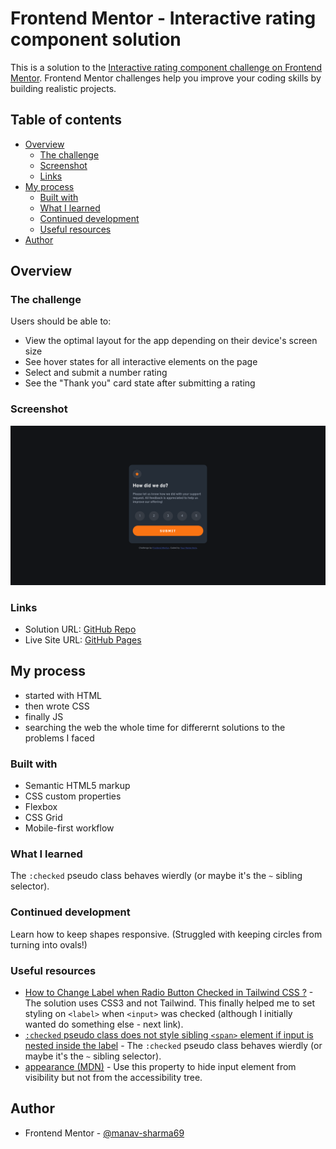 # Frontend Mentor - Interactive rating component solution

This is a solution to the [Interactive rating component challenge on Frontend Mentor](https://www.frontendmentor.io/challenges/interactive-rating-component-koxpeBUmI). Frontend Mentor challenges help you improve your coding skills by building realistic projects. 

## Table of contents

- [Overview](#overview)
  - [The challenge](#the-challenge)
  - [Screenshot](#screenshot)
  - [Links](#links)
- [My process](#my-process)
  - [Built with](#built-with)
  - [What I learned](#what-i-learned)
  - [Continued development](#continued-development)
  - [Useful resources](#useful-resources)
- [Author](#author)

## Overview

### The challenge

Users should be able to:

- View the optimal layout for the app depending on their device's screen size
- See hover states for all interactive elements on the page
- Select and submit a number rating
- See the "Thank you" card state after submitting a rating

### Screenshot

![](./assets/images/screenshot.jpg)

### Links

- Solution URL: [GitHub Repo](https://github.com/manav-sharma69/frontend-mentor-projects/tree/main/interactive-rating-component-main)
- Live Site URL: [GitHub Pages](https://manav-sharma69.github.io/frontend-mentor-projects/interactive-rating-component-main/index.html)

## My process

- started with HTML
- then wrote CSS
- finally JS
- searching the web the whole time for differernt solutions to the problems I faced

### Built with

- Semantic HTML5 markup
- CSS custom properties
- Flexbox
- CSS Grid
- Mobile-first workflow

### What I learned

The `:checked` pseudo class behaves wierdly (or maybe it's the `~` sibling selector).

### Continued development

Learn how to keep shapes responsive. (Struggled with keeping circles from turning into ovals!)

### Useful resources

- [How to Change Label when Radio Button Checked in Tailwind CSS ?](https://www.geeksforgeeks.org/how-to-change-label-when-radio-button-checked-in-tailwind-css/) - The solution uses CSS3 and not Tailwind. This finally helped me to set styling on `<label>` when `<input>` was checked (although I initially wanted do something else - next link).
- [`:checked` pseudo class does not style sibling `<span>` element if input is nested inside the label](https://stackoverflow.com/q/78496841/22045800) - The `:checked` pseudo class behaves wierdly (or maybe it's the `~` sibling selector).
- [appearance (MDN)](https://developer.mozilla.org/en-US/docs/Web/CSS/appearance) - Use this property to hide input element from visibility but not from the accessibility tree.

## Author

- Frontend Mentor - [@manav-sharma69](https://www.frontendmentor.io/profile/manav-sharma69)